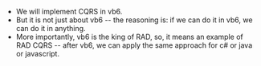 

- We will implement CQRS in vb6. 
- But it is not just about vb6 -- the reasoning is: if we can do it in vb6, we can do it in anything. 
- More importantly, vb6 is the king of RAD, so, it means an example of RAD CQRS -- after vb6, we can apply the same approach for c# or java or javascript.
